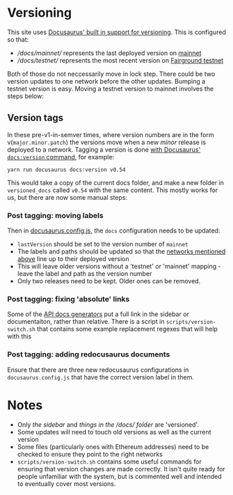 # Versioning
This site uses [Docusaurus' built in support for versioning](https://docusaurus.io/docs/versioning). This is configured so that:

* */docs/mainnet/* represents the last deployed version on [mainnet](https://blog.vega.xyz/what-to-expect-from-restricted-mainnet-616086d9fdaf)
* */docs/testnet/* represents the most recent version on [Fairground testnet](https://fairground.wtf)

Both of those do not neccessarily move in lock step. There could be two version updates to one network before the other updates. Bumping a testnet version is easy. Moving a testnet version to mainnet involves the steps below:

## Version tags
In these pre-v1-in-semver times, where version numbers are in the form v(`major.minor.patch`) the versions move when a new *minor* release is deployed to a network. Tagging a version is done [with Docusaurus' `docs:version` command](https://docusaurus.io/docs/versioning#tagging-a-new-version), for example:

```
yarn run docusaurus docs:version v0.54
```

This would take a copy of the current docs folder, and make a new folder in `versioned_docs` called `v0.54` with the same content. This mostly works for us, but there are now some manual steps:

### Post tagging: moving labels
Then in [docusaurus.config.js](https://github.com/vegaprotocol/documentation/blob/main/docusaurus.config.js#L196-L210), the `docs` configuration needs to be updated:
- `lastVersion` should be set to the version number of `mainnet`
- The labels and paths should be updated so that the [networks mentioned above](#versioning) line up to their deployed version
- This will leave older versions without a 'testnet' or 'mainnet' mapping - leave the label and path as the version number
- Only two releases need to be kept. Older ones can be removed.

### Post tagging: fixing 'absolute' links
Some of the [API docs generators](#plugins-used) put a full link in the sidebar or documentaiton, rather than relative. There is a script in `scripts/version-switch.sh` that contains some example replacement regexes that will help with this

### Post tagging: adding redocusaurus documents
Ensure that there are three new redocusaurus configurations in `docusaurus.config.js` that have the correct version label in them.

# Notes
- Only *the sidebar* and *things in the /docs/ folder* are 'versioned'.
- Some updates will need to touch old versions as well as the current version
- Some files (particularly ones with Ethereum addresses) need to be checked to ensure they point to the right networks
- `scripts/version-switch.sh` contains some useful commands for ensuring that version changes are made correctly. It isn't quite ready for people unfamiliar with the system, but is commented well and intended to eventually cover most versions.
